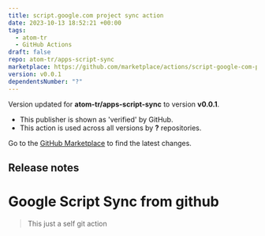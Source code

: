 ```yaml
---
title: script.google.com project sync action
date: 2023-10-13 18:52:21 +00:00
tags:
  - atom-tr
  - GitHub Actions
draft: false
repo: atom-tr/apps-script-sync
marketplace: https://github.com/marketplace/actions/script-google-com-project-sync-action
version: v0.0.1
dependentsNumber: "?"
---
```



Version updated for **atom-tr/apps-script-sync** to version **v0.0.1**.
- This publisher is shown as 'verified' by GitHub.
- This action is used across all versions by **?** repositories.

Go to the [GitHub Marketplace](https://github.com/marketplace/actions/script-google-com-project-sync-action) to find the latest changes.

## Release notes

# Google Script Sync from github

> This just a self git action 
